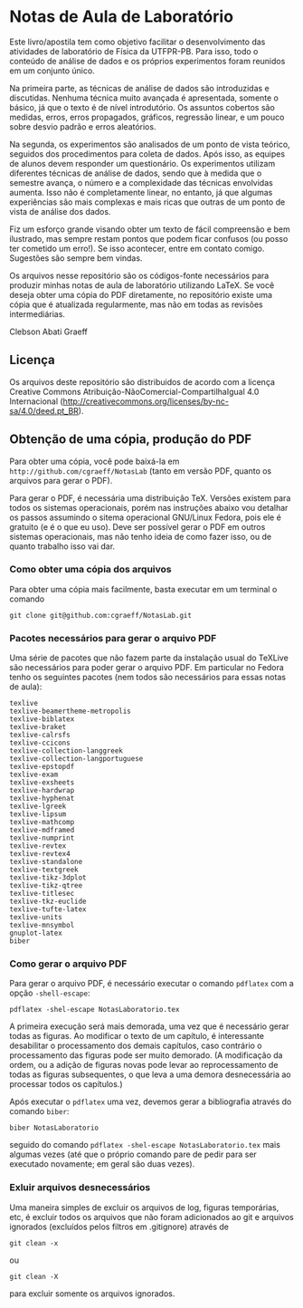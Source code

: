 # Notas de Aula de Laboratório
Este livro/apostila tem como objetivo facilitar o desenvolvimento das atividades de laboratório de Física da UTFPR-PB. Para isso, todo o conteúdo de análise de dados e os próprios experimentos foram reunidos em um conjunto único. 

Na primeira parte, as técnicas de análise de dados são introduzidas e discutidas. Nenhuma técnica muito avançada é apresentada, somente o básico, já que o texto é de nível introdutório. Os assuntos cobertos são medidas, erros, erros propagados, gráficos, regressão linear, e um pouco sobre desvio padrão e erros aleatórios.

Na segunda, os experimentos são analisados de um ponto de vista teórico, seguidos dos procedimentos para coleta de dados. Após isso, as equipes de alunos devem responder um questionário. Os experimentos utilizam diferentes técnicas de análise de dados, sendo que à medida que o semestre avança, o número e a complexidade das técnicas envolvidas aumenta. Isso não é completamente linear, no entanto, já que algumas experiências são mais complexas e mais ricas que outras de um ponto de vista de análise dos dados.

Fiz um esforço grande visando obter um texto de fácil compreensão e bem ilustrado, mas sempre restam pontos que podem ficar confusos (ou posso ter cometido um erro!). Se isso acontecer, entre em contato comigo. Sugestões são sempre bem vindas.

Os arquivos nesse repositório são os códigos-fonte necessários para produzir
minhas notas de aula de laboratório utilizando LaTeX. Se você deseja obter uma
cópia do PDF diretamente, no repositório existe uma cópia que é atualizada
regularmente, mas não em todas as revisões intermediárias.

Clebson Abati Graeff

## Licença
Os arquivos deste repositório são distribuidos de acordo com a licença Creative
Commons Atribuição-NãoComercial-CompartilhaIgual 4.0 Internacional
(http://creativecommons.org/licenses/by-nc-sa/4.0/deed.pt_BR).

## Obtenção de uma cópia, produção do PDF
Para obter uma cópia, você pode baixá-la em
`http://github.com/cgraeff/NotasLab` (tanto em versão PDF, quanto os arquivos
para gerar o PDF).

Para gerar o PDF, é necessária uma distribuição TeX. Versões existem para todos
os sistemas operacionais, porém nas instruções abaixo vou detalhar os passos
assumindo o sitema operacional GNU/Linux Fedora, pois ele é gratuito (e é o que
eu uso). Deve ser possível gerar o PDF em outros sistemas operacionais, mas não
tenho ideia de como fazer isso, ou de quanto trabalho isso vai dar.

### Como obter uma cópia dos arquivos
Para obter uma cópia mais facilmente, basta executar em um terminal o comando
```
git clone git@github.com:cgraeff/NotasLab.git
```

### Pacotes necessários para gerar o arquivo PDF
Uma série de pacotes que não fazem parte da instalação usual do TeXLive são
necessários para poder gerar o arquivo PDF. Em particular no Fedora tenho os
seguintes pacotes (nem todos são necessários para essas notas de aula):
```
texlive
texlive-beamertheme-metropolis
texlive-biblatex
texlive-braket
texlive-calrsfs
texlive-ccicons
texlive-collection-langgreek
texlive-collection-langportuguese
texlive-epstopdf
texlive-exam
texlive-exsheets
texlive-hardwrap
texlive-hyphenat
texlive-lgreek
texlive-lipsum
texlive-mathcomp
texlive-mdframed
texlive-numprint
texlive-revtex
texlive-revtex4
texlive-standalone
texlive-textgreek
texlive-tikz-3dplot
texlive-tikz-qtree
texlive-titlesec
texlive-tkz-euclide
texlive-tufte-latex
texlive-units
texlive-mnsymbol
gnuplot-latex
biber
```

### Como gerar o arquivo PDF
Para gerar o arquivo PDF, é necessário executar o comando `pdflatex` com a opção `-shell-escape`:
```
pdflatex -shel-escape NotasLaboratorio.tex
```
A primeira execução será mais demorada, uma vez que é necessário gerar todas
as figuras. Ao modificar o texto de um capítulo, é interessante desabilitar
o processamento dos demais capítulos, caso contrário o processamento das figuras
pode ser muito demorado. (A modificação da ordem, ou a adição de figuras novas
pode levar ao reprocessamento de todas as figuras subsequentes, o que leva a uma
demora desnecessária ao processar todos os capítulos.)

Após executar o `pdflatex` uma vez, devemos gerar a bibliografia através do
comando `biber`:
```
biber NotasLaboratorio
```
seguido do comando `pdflatex -shel-escape NotasLaboratorio.tex` mais algumas vezes (até que
o próprio comando pare de pedir para ser executado novamente; em geral são duas vezes).

### Exluir arquivos desnecessários
Uma maneira simples de excluir os arquivos de log, figuras temporárias, etc, é
excluir todos os arquivos que não foram adicionados ao git e arquivos ignorados (excluídos pelos filtros em .gitignore) através de
```
git clean -x
```
ou
```
git clean -X
```
para excluir somente os arquivos ignorados.
